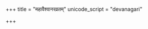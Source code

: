 +++
title = "महावैश्वानरव्रतम्"
unicode_script = "devanagari"

+++
<div class="js_include" url="/vedAH_sAma/paravastu-saama/devaH/agniH/mahAvaishvAnara-vratam/"  newLevelForH1="1" includeTitle="false"> </div>